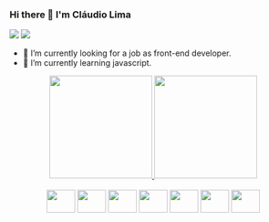 ### Hi there 👋 I'm Cláudio Lima

<div>
<a href="mailto:claudio.lima.santos@gmail.com"> <img src="https://img.shields.io/badge/Gmail-D14836?style=for-the-badge&logo=gmail&logoColor=white"target="balnkl"></a>
<a href="https://www.linkedin.com/claudio-lima-santos-b2641421/"> <img src="https://img.shields.io/badge/LinkedIn-0077B5?style=for-the-badge&logo=linkedin&logoColor=white"target="balnkl"></a>
</div>

- 🔭 I’m currently looking for a job as front-end developer.
- 🌱 I’m currently learning javascript.

<div align="center" dir="auto">
  <a href="https://github.com/claudiolima6">
  <img height="180em" src="https://github-readme-stats.vercel.app/api?username=claudiolima6&amp;show_icons=true&amp;theme=dracula&amp;include_all_commits=true&amp;count_private=true" style="max-width: 100%;">
  <img height="180em" src="https://github-readme-stats.vercel.app/api/top-langs/?username=claudiolima6&amp;layout=compact&amp;langs_count=7&amp;theme=dracula" style="max-width: 100%;">
</a></div>

<div style="display: iniline_block" align="center"><br>
<img align="center" height="40" width="50" src="https://cdn.jsdelivr.net/gh/devicons/devicon/icons/html5/html5-original.svg" />
<img align="center" height="40" width="50" src="https://cdn.jsdelivr.net/gh/devicons/devicon/icons/css3/css3-original.svg" />
<img align="center" height="40" width="50" src="https://cdn.jsdelivr.net/gh/devicons/devicon/icons/javascript/javascript-original.svg" />
<img align="center" height="40" width="50" src="https://cdn.jsdelivr.net/gh/devicons/devicon/icons/bootstrap/bootstrap-original-wordmark.svg" />
<img align="center" height="40" width="50" src="https://cdn.jsdelivr.net/gh/devicons/devicon/icons/jquery/jquery-plain-wordmark.svg" />
<img align="center" height="40" width="50" src="https://cdn.jsdelivr.net/gh/devicons/devicon/icons/angularjs/angularjs-plain.svg" />
<img align="center" height="40" width="50" src="https://cdn.jsdelivr.net/gh/devicons/devicon/icons/react/react-original-wordmark.svg" />
</div>
